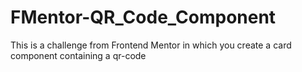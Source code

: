 # FMentor-QR_Code_Component
 This is a challenge from Frontend Mentor in which you create a card component containing a qr-code
